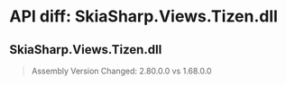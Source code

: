 # API diff: SkiaSharp.Views.Tizen.dll

## SkiaSharp.Views.Tizen.dll

> Assembly Version Changed: 2.80.0.0 vs 1.68.0.0

